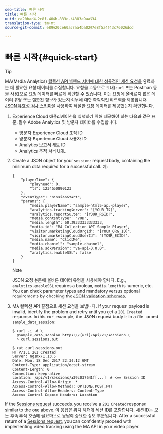 ```yaml
---
seo-title: 빠른 시작
title: 빠른 시작
uuid: ca20bad4-2c8f-406b-833e-b4883a9aa534
translation-type: tm+mt
source-git-commit: e89620ce60a37aa4ba0207e8f5a4f43c76026dcd

---
```



# 빠른 시작{#quick-start}

>[!TIP]
>
>MA(Media Analytics) [컬렉션 API 백엔드 서버에 대한 성공적인 세션 요청을](/help/media-collection-api/mc-api-ref/mc-api-sessions-req.md) 완료하는 데 필요한 요청 데이터를 수집합니다. 요청을 수동으로 보내(`curl` 또는 Postman 등을 사용)으로 요청 데이터를 빠르게 확인할 수 있습니다. 이는 요청에 올바르지 않은 데이터 유형 또는 잘못된 정보가 있는지 여부에 대한 즉각적인 피드백을 제공합니다. [JSON 유효성 검사 스키마](/help/media-collection-api/mc-api-ref/mc-api-json-validation.md)을 사용하여 적절한 요청 데이터를 제공했는지 확인합니다.

1. Experience Cloud 애플리케이션을 실행하기 위해 제공해야 하는 다음과 같은 표준, 필수 Adobe Analytics 및 방문자 데이터를 수집합니다.

   * 방문자 Experience Cloud 조직 ID
   * 방문자 Experience Cloud 사용자 ID
   * Analytics 보고서 세트 ID
   * Analytics 추적 서버 URL

1. Create a JSON object for your `sessions` request body, containing the minimum data required for a successful call. 예:

   ```
   { 
       "playerTime": { 
           "playhead": 0, 
           "ts": 1234560890123 
       }, 
       "eventType": "sessionStart", 
       "params": { 
           "media.playerName": "sample-html5-api-player", 
           "analytics.trackingServer": "[YOUR_TS]", 
           "analytics.reportSuite": "[YOUR_RSID]", 
           "media.contentType": "VOD", 
           "media.length": 60.39333333333333, 
           "media.id": "MA Collection API Sample Player", 
           "visitor.marketingCloudOrgId": "[YOUR_ORG_ID]", 
           "visitor.marketingCloudUserId": "[YOUR_ECID]",
           "media.name": "ClickMe", 
           "media.channel": "sample-channel", 
           "media.sdkVersion": "va-api-0.0.0", 
           "analytics.enableSSL": false 
       } 
   }
   ```

   >[!NOTE]
   >
   >JSON 요청 본문에 올바른 데이터 유형을 사용해야 합니다. E.g., `analytics.enableSSL` requires a boolean, `media.length` is numeric, etc. You can check parameter types and mandatory versus optional requirements by checking the [JSON validation schemas.](/help/media-collection-api/mc-api-impl/mc-api-validate-reqs.md)

1. MA 컬렉션 API 끝점으로 세션 요청을 보냅니다. If your request payload is invalid, identify the problem and retry until you get a `201 Created` response. In this `curl` example, the JSON request body is in a file named `sample_data_session`:

   ```
   $ curl -i -d \ 
     @sample_data_session https://{uri}/api/v1/sessions \ 
     > curl.sessions.out 
   
   $ cat curl.sessions.out 
   HTTP/1.1 201 Created 
   Server: nginx/1.13.5 
   Date: Mon, 18 Dec 2017 22:34:12 GMT 
   Content-Type: application/octet-stream 
   Content-Length: 0 
   Connection: keep-alive 
   Location: /api/v1/sessions/a39c037641f[...]  # <== Session ID  
   Access-Control-Allow-Origin: * 
   Access-Control-Allow-Methods: OPTIONS,POST,PUT 
   Access-Control-Allow-Headers: Content-Type 
   Access-Control-Expose-Headers: Location
   ```

If the [Sessions request](/help/media-collection-api/mc-api-ref/mc-api-sessions-req.md) succeeds, you receive a `201 Created` response similar to the one above. 이 응답은 위치 헤더에 세션 ID를 포함합니다. 세션 ID는 모든 후속 추적 호출에 필요하므로 응답에 중요한 정보 부분입니다. After a successful return of a [Sessions request](/help/media-collection-api/mc-api-ref/mc-api-sessions-req.md), you can confidently proceed with implementing video tracking using the MA API in your video player.
